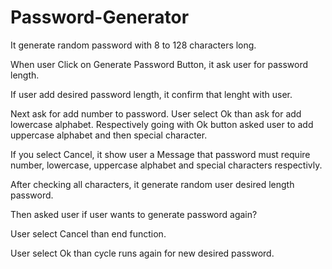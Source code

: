 # Password-Generator

It generate random password with 8 to 128 characters long.

When user Click on Generate Password Button, it ask user for password length.

If user add desired password length, it confirm that lenght with user.

Next ask for add number to password. User select Ok than ask for add lowercase alphabet. Respectively going with Ok button asked user to add uppercase alphabet and then special character.

If you select Cancel, it show user a Message that password must require number, lowercase, uppercase alphabet and special characters respectivly.

After checking all characters, it generate random user desired length password.

Then asked user if user wants to generate password again?

User select Cancel than end function.

User select Ok than cycle runs again for new desired password.

